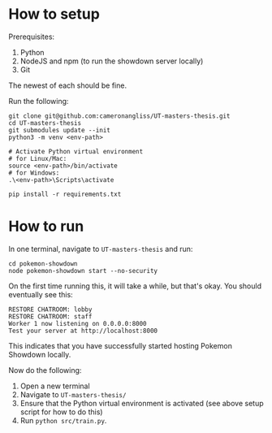 # How to setup
Prerequisites:
1. Python
1. NodeJS and npm (to run the showdown server locally)
1. Git

The newest of each should be fine.

Run the following:
```
git clone git@github.com:cameronangliss/UT-masters-thesis.git
cd UT-masters-thesis
git submodules update --init
python3 -m venv <env-path>

# Activate Python virtual environment
# for Linux/Mac:
source <env-path>/bin/activate
# for Windows:
.\<env-path>\Scripts\activate

pip install -r requirements.txt
```

# How to run
In one terminal, navigate to `UT-masters-thesis` and run:
```
cd pokemon-showdown
node pokemon-showdown start --no-security
```
On the first time running this, it will take a while, but that's okay. You should eventually see this:
```
RESTORE CHATROOM: lobby
RESTORE CHATROOM: staff
Worker 1 now listening on 0.0.0.0:8000
Test your server at http://localhost:8000
```
This indicates that you have successfully started hosting Pokemon Showdown locally.

Now do the following:
1. Open a new terminal
1. Navigate to `UT-masters-thesis/`
1. Ensure that the Python virtual environment is activated (see above setup script for how to do this)
1. Run `python src/train.py`.
